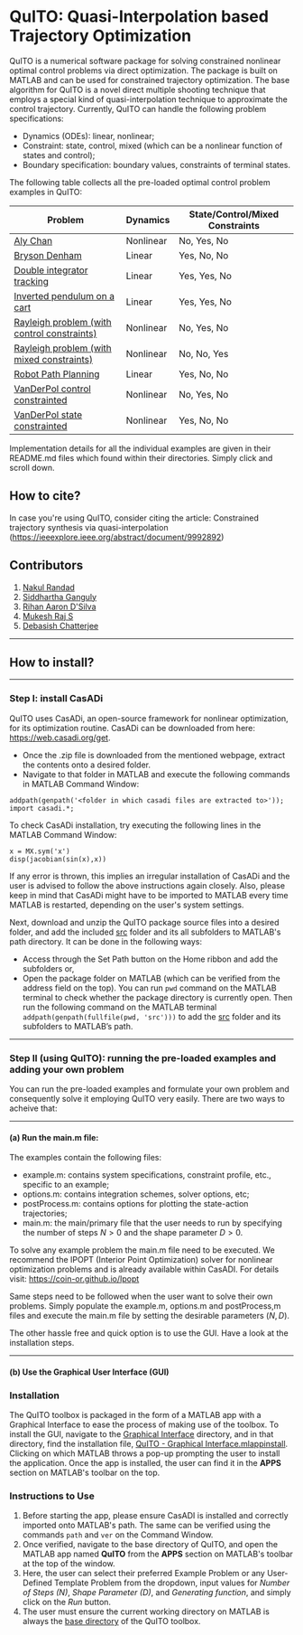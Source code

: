 # QuITO: Quasi-Interpolation based Trajectory Optimization 
 
QuITO is a numerical software package for solving constrained nonlinear optimal control problems via direct optimization. The package is built on MATLAB and can be used for constrained trajectory optimization. The base algorithm for QuITO is a novel direct multiple shooting technique that employs a special kind of quasi-interpolation technique to approximate the control trajectory. Currently, QuITO can handle the following problem specifications: 

* Dynamics (ODEs): linear, nonlinear;
* Constraint: state, control, mixed (which can be a nonlinear function of states and control);
* Boundary specification: boundary values, constraints of terminal states.

The following table collects all the pre-loaded optimal control problem examples in QuITO:

| Problem  | Dynamics | State/Control/Mixed Constraints | 
| ------------- | ------------- | ------------------------------- |
| [Aly Chan](./examples/Aly%20Chan/)  | Nonlinear  |       No, Yes, No                         |
| [Bryson Denham](./examples/Bryson%20Denham/)  | Linear  |                Yes, No, No              |
| [Double integrator tracking](./examples/Double%20integrator%20tracking/)  | Linear  |    Yes, Yes, No  |        
| [Inverted pendulum on a cart](./examples/Inverted%20pendulum%20on%20a%20cart/)  | Linear  | Yes, Yes, No  |
| [Rayleigh problem (with control constraints)](./examples/Rayleigh%20problem%20(with%20control%20constraints)/)  | Nonlinear  | No, Yes, No  |
| [Rayleigh problem (with mixed constraints)](./examples/Rayleigh%20problem%20(with%20mixed%20constraints)/)   | Nonlinear  | No, No, Yes |
| [Robot Path Planning](./examples/Robot%20Path%20Planning/)  | Linear  | Yes, No, No  |
| [VanDerPol control constrainted](./examples/VanDerPol%20control%20constrained/)  | Nonlinear  | No, Yes, No  |
| [VanDerPol state constrainted](./examples/VanDerPol%20state%20constrained/)  | Nonlinear  | Yes, No, No  |

Implementation details for all the individual examples are given in their README.md files which found within their directories. Simply click and scroll down.

## How to cite?
In case you're using QuITO, consider citing the article: 
Constrained trajectory synthesis via quasi-interpolation (https://ieeexplore.ieee.org/abstract/document/9992892)

## Contributors

1) [Nakul Randad](https://nakulrandad.github.io/)
2) [Siddhartha Ganguly](https://sites.google.com/view/siddhartha-ganguly)
3) [Rihan Aaron D'Silva](https://www.linkedin.com/in/rihan-aaron-d-silva/)
4) [Mukesh Raj S](https://www.linkedin.com/in/mukesh-raj-s-658117221/)
5) [Debasish Chatterjee](https://www.sc.iitb.ac.in/~chatterjee/master/homepage/index.html)

---

## How to install?

---

### Step I: install CasADi
QuITO uses CasADi, an open-source framework for nonlinear optimization, for its optimization routine. CasADi can be downloaded from here: https://web.casadi.org/get. 
- Once the .zip file is downloaded from the mentioned webpage, extract the contents onto a desired folder.  
- Navigate to that folder in MATLAB and execute the following commands in MATLAB Command Window:
```
addpath(genpath('<folder in which casadi files are extracted to>'));
import casadi.*;
``` 

To check CasADi installation, try executing the following lines in the MATLAB Command Window:
```
x = MX.sym('x')
disp(jacobian(sin(x),x))
```
If any error is thrown, this implies an irregular installation of CasADi and the user is advised to follow the above instructions again closely. Also, please keep in mind that CasADi might have to be imported to MATLAB every time MATLAB is restarted, depending on the user's system settings.


Next, download and unzip the QuITO package source files into a  desired folder, and add the included [src](./src/) folder and its all subfolders to MATLAB's path directory. It can be done in the following ways:
- Access through the Set Path button on the Home ribbon and add the subfolders or,
- Open the package folder on MATLAB (which can be verified from the address field on the top). You can run `pwd` command on the MATLAB terminal to check whether the package directory is currently open. Then run the following command on the MATLAB terminal `addpath(genpath(fullfile(pwd, 'src')))` to add the [src](./src) folder and its subfolders to MATLAB’s path.

---

### Step II (using QuITO): running the pre-loaded examples and adding your own problem

You can run the pre-loaded examples and formulate your own problem and consequently solve it employing QuITO very easily. There are two ways to acheive that: 

---

#### (a) Run the main.m file: 

The examples contain the following files: <br>

* example.m: contains system specifications, constraint profile, etc., specific to an example;
* options.m: contains integration schemes, solver options, etc;
* postProcess.m: contains options for plotting the state-action trajectories;
* main.m: the main/primary file that the user needs to run by specifying the number of steps $N>0$ and the shape parameter $D>0$.

To solve any example problem the main.m file need to be executed. We recommend the IPOPT (Interior Point Optimization) solver for nonlinear optimization problems and is already available within CasADI. For details visit: https://coin-or.github.io/Ipopt

Same steps need to be followed when the user want to solve their own problems. Simply populate the example.m, options.m and postProcess,m files and execute the main.m file by setting the desirable parameters $(N,D)$. 

The other hassle free and quick option is to use the GUI. Have a look at the installation steps. 

---

#### (b) Use the Graphical User Interface (GUI)

### Installation
The QuITO toolbox is packaged in the form of a MATLAB app with a Graphical Interface to ease the process of making use of the toolbox. To install the GUI, navigate to the [Graphical Interface](./Graphical%20Interface/) directory, and in that directory, find the installation file, [QuITO - Graphical Interface.mlappinstall](./Graphical%20Interface/QuITO%20-%20Graphical%20Interface.mlappinstall). Clicking on which MATLAB throws a pop-up prompting the user to install the application. Once the app is installed, the user can find it in the **APPS** section on MATLAB's toolbar on the top. 

### Instructions to Use
1) Before starting the app, please ensure CasADI is installed and correctly imported onto MATLAB's path. The same can be verified using the commands `path` and `ver` on the Command Window.
2) Once verified, navigate to the base directory of QuITO, and open the MATLAB app named **QuITO** from the **APPS** section on MATLAB's toolbar at the top of the window.
3) Here, the user can select their preferred Example Problem or any User-Defined Template Problem from the dropdown, input values for _Number of Steps (N)_, _Shape Parameter (D)_, and _Generating function_, and simply click on the _Run_ button.
4) The user must ensure the current working directory on MATLAB is always the [base directory](./) of the QuITO toolbox.
